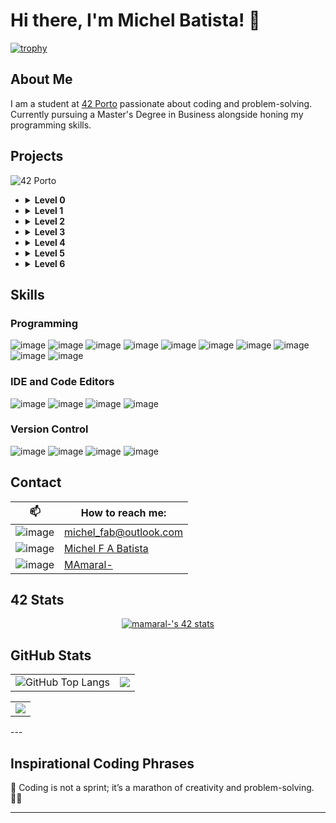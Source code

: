 # Hi there, I'm Michel Batista! 👋

[![trophy](https://github-profile-trophy.vercel.app/?username=micchelfab&column=-1&theme=gruvbox&no-bg=true&no-frame=true)](https://github.com/ryo-ma/github-profile-trophy)

## About Me

I am a student at [42 Porto](https://www.42porto.com/) passionate about coding and problem-solving. Currently pursuing a Master's Degree in Business alongside honing my programming skills.

## Projects

<summary> <img src="https://img.shields.io/badge/porto-000000?style=for-the-badge&logo=42&logoColor=white" alt="42 Porto"></summary>
    <ul>
      <li>
        <details>
          <summary> <b>Level 0</b></summary>
          - <a href="https://github.com/MicchelFAB/42Porto-lvl_0_libft">Libft</a>    
        </details>
      </li>
      <li>
        <details>
          <summary> <b>Level 1</b></summary>
          - <a href="https://github.com/MicchelFAB/42Porto_lvl_1_ft_printf">ft_printf</a></br>
          - <a href="https://github.com/MicchelFAB/42Porto-lvl_1_get_next_line">get_next_line</a></br>
        </details>
      </li>
      <li>
        <details>
          <summary> <b>Level 2</b></summary>
          - <a href="https://github.com/MicchelFAB/42Porto-lvl_2_minitalk">minitalk</a></br>
          - <a href="https://github.com/MicchelFAB/42Porto-lvl_2_push_swap">push_swap</a></br>
          - <a href="https://github.com/MicchelFAB/42Porto-lvl_2_so_long">so_long</a></br>
        </details>
      </li>
      <li>
        <details>
          <summary> <b>Level 3</b></summary>
          - <a href="https://github.com/MicchelFAB/42Porto-lvl_3_minishell">Minishell</a></br>
          - <a href="https://github.com/MicchelFAB/42Porto-lvl_3_philosophers">Philosophers</a></br>
        </details>
      </li>
      <li>
        <details>
          <summary> <b>Level 4</b></summary>
          - <a href="https://github.com/MicchelFAB/42Porto-lvl_4_CPP_Piscine">CPP Piscine 00-04 </a></br>
          - <a href="https://github.com/MicchelFAB/42Porto-lvl_4_miniRT">MiniRT </a></br>
          - <a href="https://github.com/MicchelFAB/42Porto-lvl_4_netpractice">Netpractice </a></br>
        </details>
      </li>
    <li>
      <details>
      <summary> <b>Level 5</b></summary>
      - <a href="https://github.com/MicchelFAB/42Porto-lvl_5_CPP_Piscine">CPP Piscine 05-09 </a></br>
      - <a href="https://github.com/MicchelFAB/42Porto-lvl_5_Inception">Inception </a></br>
      - <a href="https://github.com/MicchelFAB/42Porto-lvl_5_ft_irc">ft_IRC </a></br>
      </details>
    </li>
    <li>
      <details>
      <summary> <b>Level 6</b></summary>
      <!-- - <a href="https://github.com/MicchelFAB/42Porto-lvl_6_ft_transcendence">ft_Transcendence </a></br> -->
      </details>
    </ul>

## Skills

### Programming

![image](https://img.shields.io/badge/C-00599C?style=for-the-badge&logo=c&logoColor=white)
![image](https://img.shields.io/badge/C%2B%2B-00599C?style=for-the-badge&logo=c%2B%2B&logoColor=white)
![image](https://img.shields.io/badge/gnubash-4EAA25?style=for-the-badge&logo=gnubash&logoColor=white)
![image](https://img.shields.io/badge/docker-2496ED?style=for-the-badge&logo=docker&logoColor=white)
![image](https://img.shields.io/badge/Django-092E20?style=for-the-badge&logo=django&logoColor=white)
![image](https://img.shields.io/badge/Python-3776AB?style=for-the-badge&logo=python&logoColor=white)
![image](https://img.shields.io/badge/Javascript-F7DF1E?style=for-the-badge&logo=javascript&logoColor=black)
![image](https://img.shields.io/badge/HTML5-E34F26?style=for-the-badge&logo=html5&logoColor=white)
![image](https://img.shields.io/badge/CSS3-1572B6?style=for-the-badge&logo=css3&logoColor=white)
![image](https://img.shields.io/badge/Markdown-000000?style=for-the-badge&logo=markdown&logoColor=white)


### IDE and Code Editors
![image](https://img.shields.io/badge/vscode-007ACC?style=for-the-badge&logo=visualstudiocode&logoColor=navy)
![image](https://img.shields.io/badge/sublime-FF9800?style=for-the-badge&logo=sublimetext&logoColor=white)
![image](https://img.shields.io/badge/notepad++-90E59A?style=for-the-badge&logo=notepadplusplus&logoColor=black)
![image](https://img.shields.io/badge/atom-66595C?style=for-the-badge&logo=atom&logoColor=white)

### Version Control
![image](https://img.shields.io/badge/github-181717?style=for-the-badge&logo=github&logoColor=white)
![image](https://img.shields.io/badge/pages-181717?style=for-the-badge&logo=githubpages&logoColor=white)
![image](https://img.shields.io/badge/copilot-181717?style=for-the-badge&logo=githubcopilot&logoColor=white)
![image](https://img.shields.io/badge/gitlab-FCA121?style=for-the-badge&logo=gitlab&logoColor=white)



<!--
![image](https://img.shields.io/badge/Rust-black?style=for-the-badge&logo=rust&logoColor=#E57324)
![image](https://img.shields.io/badge/Go-00ADD8?style=for-the-badge&logo=go&logoColor=white)
### Cloud & DevOps

![image](https://img.shields.io/badge/Amazon_AWS-FF9900?style=for-the-badge&logo=amazonaws&logoColor=white)
![image](https://img.shields.io/badge/Terraform-7B42BC?style=for-the-badge&logo=terraform&logoColor=white)
![image](https://img.shields.io/badge/Docker-2CA5E0?style=for-the-badge&logo=docker&logoColor=white)
![image](https://img.shields.io/badge/kubernetes-326ce5.svg?&style=for-the-badge&logo=kubernetes&logoColor=white)
-->
## Contact


|📫 | How to reach me: |
|----------------------|--|
| ![image](https://img.shields.io/badge/email-ffffff?style=for-the-badge&logo=maildotru&logoColor=black) | [michel_fab@outlook.com](mailto:michel_fab@outlook.com)  |
|![image](https://img.shields.io/badge/linkedin-0A66C2?style=for-the-badge&logo=linkedin&logoColor=white) |[Michel F A Batista](www.linkedin.com/in/michel-f-a-batista-9ab3092ab) |
| ![image](https://img.shields.io/badge/profile-ffffff?style=for-the-badge&logo=42&logoColor=black) |[MAmaral-](https://profile.intra.42.fr/users/mamaral-)|

## 42 Stats

<p align="center">
	<a href="https://profile.intra.42.fr/users/mamaral-"><img src="https://badge.mediaplus.ma/darkgray/mamaral-" alt="mamaral-'s 42 stats" />
	</a>
</p>

## GitHub Stats
<table style="border: none;">
  <tr>
    <td style="border: none;">
      <img src="https://github-readme-stats.vercel.app/api?username=micchelfab&show_icons=true&hide_border=true&hide_title=true" alt="GitHub Top Langs" style="border: none;" />
    </td>
    <td style="border: none;">
      <img src="https://github-readme-stats.vercel.app/api/top-langs/?username=micchelfab&hide_border=true&include_all_commits=false&count_private=false&layout=compact" style="border: none;"/>
    </td>
</table>
<table style="border: none;" align="center" >
	<td style="border: none;">
      <img src="https://streak-stats.demolab.com?user=micchelfab&hide_border=true" style="border: none;"/>
    </td>
  </tr>
</table>
---

## Inspirational Coding Phrases

<p id="inspirational-phrase">🚀 Coding is not a sprint; it’s a marathon of creativity and problem-solving. 🏃‍♂️</p>

---
